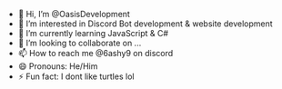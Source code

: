 - 👋 Hi, I’m @OasisDevelopment
- 👀 I’m interested in Discord Bot development & website development
- 🌱 I’m currently learning JavaScript & C#
- 💞️ I’m looking to collaborate on ...
- 📫 How to reach me @6ashy9 on discord
- 😄 Pronouns: He/Him
- ⚡ Fun fact: I dont like turtles lol

<!---
OasisDevelopment/OasisDevelopment is a ✨ special ✨ repository because its `README.md` (this file) appears on your GitHub profile.
You can click the Preview link to take a look at your changes.
--->
